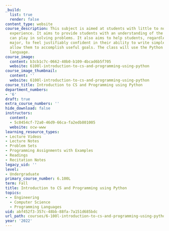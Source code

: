 ```yaml
---
_build:
  list: true
  render: false
content_type: website
course_description: This subject is aimed at students with little to no programming
  experience. It aims to provide students with an understanding of the role computation
  can play in solving problems. It also aims to help students, regardless of their
  major, to feel justifiably confident in their ability to write simple programs that
  allow them to accomplish useful goals. The class will use the Python 3 programming
  language.
course_image:
  content: b3cb1c7c-0662-40b0-b109-4bcad6b5f705
  website: 6100l-introduction-to-cs-and-programming-using-python
course_image_thumbnail:
  content: ''
  website: 6100l-introduction-to-cs-and-programming-using-python
course_title: Introduction to CS and Programming using Python
department_numbers:
- '6'
draft: true
extra_course_numbers: ''
hide_download: false
instructors:
  content:
  - 5c0454cf-72a0-46d9-66ca-fa2edb801005
  website: ocw-www
learning_resource_types:
- Lecture Videos
- Lecture Notes
- Problem Sets
- Programming Assignments with Examples
- Readings
- Recitation Notes
legacy_uid: ''
level:
- Undergraduate
primary_course_number: 6.100L
term: Fall
title: Introduction to CS and Programming using Python
topics:
- - Engineering
  - Computer Science
  - Programming Languages
uid: abf452f3-357c-48bb-88fa-7a151d685bdc
url_path: courses/6-100l-introduction-to-cs-and-programming-using-python-fall-2022
year: '2022'
---
```

